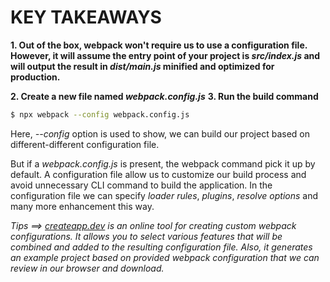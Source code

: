 # KEY TAKEAWAYS

**1. Out of the box, webpack won't require us to use a configuration file. However, it will assume the entry point of your project is _src/index.js_ and will output the result in _dist/main.js_ minified and optimized for production.**

**2. Create a new file named _webpack.config.js_**
**3. Run the build command**

```bash
$ npx webpack --config webpack.config.js
```

Here, _--config_ option is used to show, we can build our project based on different-different configuration file.

But if a _webpack.config.js_ is present, the webpack command pick it up by default. A configuration file allow us to customize our build process and avoid unnecessary CLI command to build the application. In the configuration file we can specify _loader rules_, _plugins_, _resolve options_ and many more enhancement this way.

_Tips ==> [createapp.dev](https://createapp.dev) is an online tool for creating custom webpack configurations. It allows you to select various features that will be combined and added to the resulting configuration file. Also, it generates an example project based on provided webpack configuration that we can review in our browser and download._

